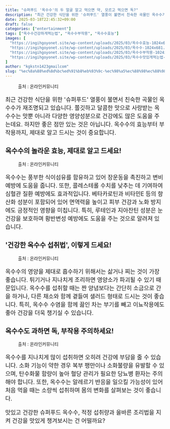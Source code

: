 ```yaml
---
title: "슈퍼푸드 '옥수수'의 두 얼굴 알고 먹으면 약, 모르고 먹으면 독?"
description: "최근 건강한 식단을 위한 '슈퍼푸드' 열풍이 불면서 친숙한 곡물인 옥수수가 재조명되고 있습니다. 쫄깃하고 달콤한 맛으로 사랑받는 옥수수는 맛뿐 아니라 다양한 영양성분으로 건강에도 많은 도움을 주는데요. 하지만 좋은 점만 있는 것은 아닙니다. 옥수수의 효능부터 부작용까지"
date: 2025-03-18T22:45:32+09:00
draft: false
categories: ["entertainment"]
tags: ["옥수수건강하게먹는법", "옥수수부작용", "옥수수효능"]
images: [
  "https://ingihgoyonet.site/wp-content/uploads/2025/03/옥수수효능-1024x683.jpg"
  "https://ingihgoyonet.site/wp-content/uploads/2025/03/옥수수-1024x681.jpg"
  "https://ingihgoyonet.site/wp-content/uploads/2025/03/옥수수부작용-1024x664.jpg"
  "https://ingihgoyonet.site/wp-content/uploads/2025/03/옥수수맛있게먹는법-1-1024x645.jpg"
]
author: "kgkstn1423gmailcom"
slug: "%ec%8a%88%ed%8d%bc%ed%91%b8%eb%93%9c-%ec%98%a5%ec%88%98%ec%88%98%ec%9d%98-%eb%91%90-%ec%96%bc%ea%b5%b4-%ec%95%8c%ea%b3%a0-%eb%a8%b9%ec%9c%bc%eb%a9%b4-%ec%95%bd-%eb%aa%a8%eb%a5%b4%ea%b3%a0"
---
```


<figure ><img src="https://ingihgoyonet.site/wp-content/uploads/2025/03/옥수수효능-1024x683.jpg" alt="" style="aspect-ratio:16/9;object-fit:cover"/><figcaption >출처 : 온라인커뮤니티</figcaption></figure> <p style="font-size:18px">최근 건강한 식단을 위한 '슈퍼푸드' 열풍이 불면서 친숙한 곡물인 옥수수가 재조명되고 있습니다. 쫄깃하고 달콤한 맛으로 사랑받는 옥수수는 맛뿐 아니라 다양한 영양성분으로 건강에도 많은 도움을 주는데요. 하지만 좋은 점만 있는 것은 아닙니다. 옥수수의 효능부터 부작용까지, 제대로 알고 드시는 것이 중요합니다.</p> <h2 >옥수수의 놀라운 효능, 제대로 알고 드세요!</h2> <figure ><img src="https://ingihgoyonet.site/wp-content/uploads/2025/03/옥수수-1024x681.jpg" alt="" style="aspect-ratio:16/9;object-fit:cover"/><figcaption >출처 : 온라인커뮤니티</figcaption></figure> <p style="font-size:18px">옥수수는 풍부한 식이섬유를 함유하고 있어 장운동을 촉진하고 변비 예방에 도움을 줍니다. 또한, 콜레스테롤 수치를 낮추는 데 기여하여 심혈관 질환 예방에도 효과적입니다. 베타카로틴과 비타민E 등의 항산화 성분이 포함되어 있어 면역력을 높이고 피부 건강과 노화 방지에도 긍정적인 영향을 미칩니다. 특히, 루테인과 지아잔틴 성분은 눈 건강을 보호하며 황반변성 예방에도 도움을 주는 것으로 알려져 있습니다.</p> <h2 >'건강한 옥수수 섭취법', 이렇게 드세요!</h2> <figure ><img src="https://ingihgoyonet.site/wp-content/uploads/2025/03/옥수수부작용-1024x664.jpg" alt="" style="aspect-ratio:16/9;object-fit:cover"/><figcaption >출처 : 온라인커뮤니티</figcaption></figure> <p style="font-size:18px">옥수수의 영양을 제대로 흡수하기 위해서는 삶거나 찌는 것이 가장 좋습니다. 튀기거나 지나치게 조리하면 영양소가 파괴될 수 있기 때문입니다. 옥수수를 섭취할 때는 짠 양념보다는 간단히 소금으로 간을 하거나, 다른 채소와 함께 곁들여 샐러드 형태로 드시는 것이 좋습니다. 특히, 옥수수 수염을 함께 끓인 차는 부기를 빼고 이뇨작용에도 좋아 건강을 더욱 챙기실 수 있습니다.</p> <h2 >옥수수도 과하면 독, 부작용 주의하세요!</h2> <figure ><img src="https://ingihgoyonet.site/wp-content/uploads/2025/03/옥수수맛있게먹는법-1-1024x645.jpg" alt="" style="aspect-ratio:16/9;object-fit:cover"/><figcaption >출처 : 온라인커뮤니티</figcaption></figure> <p style="font-size:18px">옥수수를 지나치게 많이 섭취하면 오히려 건강에 부담을 줄 수 있습니다. 소화 기능이 약한 경우 복부 팽만이나 소화불량을 유발할 수 있으며, 탄수화물 함량이 높아 혈당 관리가 필요한 당뇨병 환자는 주의해야 합니다. 또한, 옥수수는 알레르기 반응을 일으킬 가능성이 있어 처음 먹을 때는 소량씩 섭취하며 몸의 변화를 살펴보는 것이 좋습니다.</p> <p style="font-size:18px">맛있고 건강한 슈퍼푸드 옥수수, 적정 섭취량과 올바른 조리법을 지켜 건강을 맛있게 챙겨보시는 건 어떨까요?</p>